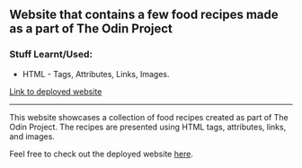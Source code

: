 
## Website that contains a few food recipes made as a part of The Odin Project

### Stuff Learnt/Used:

- HTML - Tags, Attributes, Links, Images.

[Link to deployed website](https://warped-brain.github.io/odin-recipes/)

---

This website showcases a collection of food recipes created as part of The Odin Project. The recipes are presented using HTML tags, attributes, links, and images.

Feel free to check out the deployed website [here](https://warped-brain.github.io/odin-recipes/).

